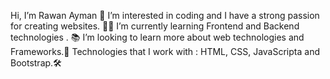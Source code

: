  Hi, I’m Rawan Ayman 👋
 I’m interested in coding and I have a strong passion for creating websites. 👩‍💻
 I’m currently learning Frontend and Backend technologies . 📚
 I’m looking to learn more about web technologies and Frameworks.🎯
 Technologies that I work with : HTML, CSS, JavaScripta and Bootstrap.🛠️

<!---
rawanayman229/rawanayman229 is a ✨ special ✨ repository because its `README.md` (this file) appears on your GitHub profile.
You can click the Preview link to take a look at your changes.
--->
